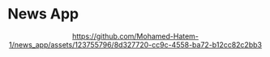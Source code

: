 # News App
<div align="center">

https://github.com/Mohamed-Hatem-1/news_app/assets/123755796/8d327720-cc9c-4558-ba72-b12cc82c2bb3
</div>
